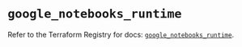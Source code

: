 # `google_notebooks_runtime`

Refer to the Terraform Registry for docs: [`google_notebooks_runtime`](https://registry.terraform.io/providers/hashicorp/google-beta/6.43.0/docs/resources/google_notebooks_runtime).
